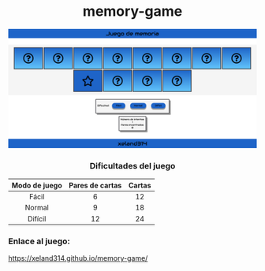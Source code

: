 <center> 

# memory-game
![Memory game](/images/memory-game.png)

### Dificultades del juego

| Modo de juego | Pares de cartas | Cartas |
|:--:|:--:|:--:|
| Fácil     |  6 | 12 |
| Normal    |  9 | 18 |
| Difícil   | 12 | 24 |

</center>

### Enlace al juego:

https://xeland314.github.io/memory-game/